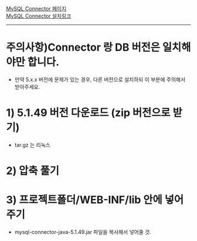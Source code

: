 [MySQL Connector 페이지](https://dev.mysql.com/downloads/connector/j/)  <br>
[MySQL Connector 설치링크](https://downloads.mysql.com/archives/get/p/3/file/mysql-connector-java-5.1.49.zip) <br>
<hr>

# 주의사항)Connector 랑 DB 버전은 일치해야만 합니다. 
- 만약 5.x.x 버전에 문제가 있는 경우, 다른 버전으로 설치하되 이 부분에 주의해서 받아주세요. 

# 1) 5.1.49 버전 다운로드 (zip 버전으로 받기) 
- tar.gz 는 리눅스 

# 2) 압축 풀기 

# 3) 프로젝트폴더/WEB-INF/lib 안에 넣어주기 
- mysql-connector-java-5.1.49.jar 파일을 복사해서 넣어줄 것. 
